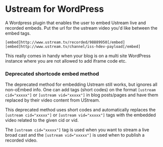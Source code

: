 # Ustream for WordPress

A Wordpress plugin that enables the user to embed Ustream live and recorded embeds. Put the url for the ustream video you'd like between the embed tags.

    [embed]http://www.ustream.tv/recorded/98889950[/embed]
    [embed]http://www.ustream.tv/channel/iss-hdev-payload[/embed]

This really comes in handy when your blog is on a multi site WordPress instance where you are not allowed to add iframe code etc.

### Deprecated shortcode embed method

The deprecated method for embedding Ustream still works, but ignores all non-oEmbed info. One can add tags (short codes) on the format `[ustream cid="xxxxx"]` or `[ustream vid="xxxxx"]` in blog posts/pages and have them replaced by their video content from UStream.

This deprecated method uses short codes and automatically replaces the `[ustream cid="xxxxx"]` or `[ustream vid="xxxxx"]` tags with the embedded video related to the given cid or vid.

The `[ustream cid="xxxxx"]` tag is used when you want to stream a live broad cast and the `[ustream vid="xxxxx"]` is used when to publish a recorded video.
